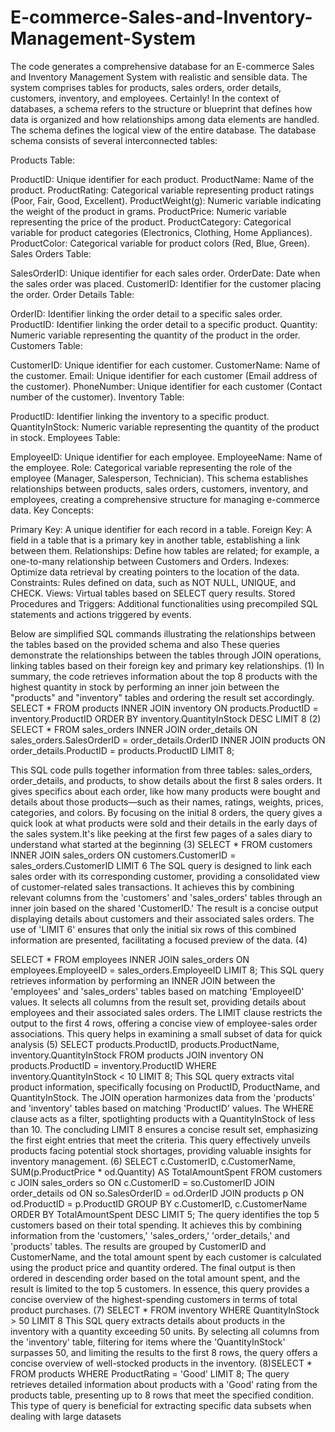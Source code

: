 # E-commerce-Sales-and-Inventory-Management-System
The code generates a comprehensive database for an E-commerce Sales and Inventory Management System with realistic and sensible data. The system comprises tables for products, sales orders, order details, customers, inventory, and employees.
Certainly! In the context of databases, a schema refers to the structure or blueprint that defines how data is organized and how relationships among data elements are handled. The schema defines the logical view of the entire database.
The database schema consists of several interconnected tables:

Products Table:

ProductID: Unique identifier for each product.
ProductName: Name of the product.
ProductRating: Categorical variable representing product ratings (Poor, Fair, Good, Excellent).
ProductWeight(g): Numeric variable indicating the weight of the product in grams.
ProductPrice: Numeric variable representing the price of the product.
ProductCategory: Categorical variable for product categories (Electronics, Clothing, Home Appliances).
ProductColor: Categorical variable for product colors (Red, Blue, Green).
Sales Orders Table:

SalesOrderID: Unique identifier for each sales order.
OrderDate: Date when the sales order was placed.
CustomerID: Identifier for the customer placing the order.
Order Details Table:

OrderID: Identifier linking the order detail to a specific sales order.
ProductID: Identifier linking the order detail to a specific product.
Quantity: Numeric variable representing the quantity of the product in the order.
Customers Table:

CustomerID: Unique identifier for each customer.
CustomerName: Name of the customer.
Email: Unique identifier for each customer (Email address of the customer).
PhoneNumber: Unique identifier for each customer (Contact number of the customer).
Inventory Table:

ProductID: Identifier linking the inventory to a specific product.
QuantityInStock: Numeric variable representing the quantity of the product in stock.
Employees Table:

EmployeeID: Unique identifier for each employee.
EmployeeName: Name of the employee.
Role: Categorical variable representing the role of the employee (Manager, Salesperson, Technician).
This schema establishes relationships between products, sales orders, customers, inventory, and employees, creating a comprehensive structure for managing e-commerce data.
Key Concepts:

Primary Key: A unique identifier for each record in a table.
Foreign Key: A field in a table that is a primary key in another table, establishing a link between them.
Relationships: Define how tables are related; for example, a one-to-many relationship between Customers and Orders.
Indexes: Optimize data retrieval by creating pointers to the location of the data.
Constraints: Rules defined on data, such as NOT NULL, UNIQUE, and CHECK.
Views: Virtual tables based on SELECT query results.
Stored Procedures and Triggers: Additional functionalities using precompiled SQL statements and actions triggered by events.


 Below are simplified SQL commands illustrating the relationships between the tables based on the provided schema and also These queries demonstrate the relationships between the tables through JOIN operations, linking tables based on their foreign key and primary key relationships.
(1) 
In summary, the code retrieves information about the top 8 products with the highest quantity in stock by performing an inner join between the "products" and "inventory" tables and ordering the result set accordingly.
SELECT *
FROM products
INNER JOIN inventory ON products.ProductID = inventory.ProductID
ORDER BY inventory.QuantityInStock DESC
LIMIT 8
(2)
SELECT *
FROM sales_orders
INNER JOIN order_details ON sales_orders.SalesOrderID = order_details.OrderID
INNER JOIN products ON order_details.ProductID = products.ProductID
LIMIT 8;

This SQL code pulls together information from three tables: sales_orders, order_details, and products, to show details about the first 8 sales orders. It gives specifics about each order, like how many products were bought and details about those products—such as their names, ratings, weights, prices, categories, and colors. By focusing on the initial 8 orders, the query gives a quick look at what products were sold and their details in the early days of the sales system.It's like peeking at the first few pages of a sales diary to understand what started at the beginning
(3)
SELECT *
FROM customers
INNER JOIN sales_orders ON customers.CustomerID = sales_orders.CustomerID
LIMIT 6
The SQL query is designed to link each sales order with its corresponding customer, providing a consolidated view of customer-related sales transactions. It achieves this by combining relevant columns from the 'customers' and 'sales_orders' tables through an inner join based on the shared 'CustomerID.' The result is a concise output displaying details about customers and their associated sales orders. The use of 'LIMIT 6' ensures that only the initial six rows of this combined information are presented, facilitating a focused preview of the data.
(4)

SELECT *
FROM employees
INNER JOIN sales_orders ON employees.EmployeeID = sales_orders.EmployeeID
LIMIT 8;
This SQL query retrieves information by performing an INNER JOIN between the 'employees' and 'sales_orders' tables based on matching 'EmployeeID' values. It selects all columns from the result set, providing details about employees and their associated sales orders. The LIMIT clause restricts the output to the first 4 rows, offering a concise view of employee-sales order associations. This query helps in examining a small subset of data for quick analysis
(5)
SELECT products.ProductID, products.ProductName, inventory.QuantityInStock
FROM products
JOIN inventory ON products.ProductID = inventory.ProductID
WHERE inventory.QuantityInStock < 10
LIMIT 8;
This SQL query extracts vital product information, specifically focusing on ProductID, ProductName, and QuantityInStock. The JOIN operation harmonizes data from the 'products' and 'inventory' tables based on matching 'ProductID' values. The WHERE clause acts as a filter, spotlighting products with a QuantityInStock of less than 10. The concluding LIMIT 8 ensures a concise result set, emphasizing the first eight entries that meet the criteria. This query effectively unveils products facing potential stock shortages, providing valuable insights for inventory management.
(6)
SELECT c.CustomerID, c.CustomerName, SUM(p.ProductPrice * od.Quantity) AS TotalAmountSpent
FROM customers c
JOIN sales_orders so ON c.CustomerID = so.CustomerID
JOIN order_details od ON so.SalesOrderID = od.OrderID
JOIN products p ON od.ProductID = p.ProductID
GROUP BY c.CustomerID, c.CustomerName
ORDER BY TotalAmountSpent DESC
LIMIT 5;
The query identifies the top 5 customers based on their total spending. It achieves this by combining information from the 'customers,' 'sales_orders,' 'order_details,' and 'products' tables. The results are grouped by CustomerID and CustomerName, and the total amount spent by each customer is calculated using the product price and quantity ordered. The final output is then ordered in descending order based on the total amount spent, and the result is limited to the top 5 customers. In essence, this query provides a concise overview of the highest-spending customers in terms of total product purchases.
(7)
SELECT *
FROM inventory
WHERE QuantityInStock > 50
LIMIT 8
This SQL query extracts details about products in the inventory with a quantity exceeding 50 units. By selecting all columns from the 'inventory' table, filtering for items where the 'QuantityInStock' surpasses 50, and limiting the results to the first 8 rows, the query offers a concise overview of well-stocked products in the inventory.
(8)SELECT *
FROM products
WHERE ProductRating = 'Good'
LIMIT 8;
The query retrieves detailed information about products with a 'Good' rating from the products table, presenting up to 8 rows that meet the specified condition. This type of query is beneficial for extracting specific data subsets when dealing with large datasets

